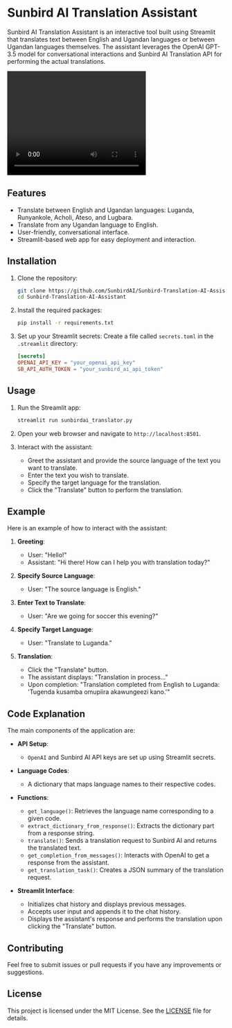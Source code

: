 # Sunbird AI Translation Assistant

Sunbird AI Translation Assistant is an interactive tool built using Streamlit that translates text between English and Ugandan languages or between Ugandan languages themselves. The assistant leverages the OpenAI GPT-3.5 model for conversational interactions and Sunbird AI Translation API for performing the actual translations.

<video width="320" height="240" controls>
  <source src="./streamlit-sunbirdai_translator-2024-08-04-18-08-42.webm" type="video/webm">
  Your browser does not support the video tag.
</video>

## Features

- Translate between English and Ugandan languages: Luganda, Runyankole, Acholi, Ateso, and Lugbara.
- Translate from any Ugandan language to English.
- User-friendly, conversational interface.
- Streamlit-based web app for easy deployment and interaction.

## Installation

1. Clone the repository:
   ```bash
   git clone https://github.com/SunbirdAI/Sunbird-Translation-AI-Assistant.git
   cd Sunbird-Translation-AI-Assistant
   ```

2. Install the required packages:
   ```bash
   pip install -r requirements.txt
   ```

3. Set up your Streamlit secrets:
   Create a file called `secrets.toml` in the `.streamlit` directory:
   ```toml
   [secrets]
   OPENAI_API_KEY = "your_openai_api_key"
   SB_API_AUTH_TOKEN = "your_sunbird_ai_api_token"
   ```

## Usage

1. Run the Streamlit app:
   ```bash
   streamlit run sunbirdai_translator.py
   ```

2. Open your web browser and navigate to `http://localhost:8501`.

3. Interact with the assistant:
   - Greet the assistant and provide the source language of the text you want to translate.
   - Enter the text you wish to translate.
   - Specify the target language for the translation.
   - Click the "Translate" button to perform the translation.

## Example

Here is an example of how to interact with the assistant:

1. **Greeting**:
   - User: "Hello!"
   - Assistant: "Hi there! How can I help you with translation today?"

2. **Specify Source Language**:
   - User: "The source language is English."

3. **Enter Text to Translate**:
   - User: "Are we going for soccer this evening?"

4. **Specify Target Language**:
   - User: "Translate to Luganda."

5. **Translation**:
   - Click the "Translate" button.
   - The assistant displays: "Translation in process..."
   - Upon completion: "Translation completed from English to Luganda: 'Tugenda kusamba omupiira akawungeezi kano.'"

## Code Explanation

The main components of the application are:

- **API Setup**:
  - `OpenAI` and Sunbird AI API keys are set up using Streamlit secrets.
  
- **Language Codes**:
  - A dictionary that maps language names to their respective codes.

- **Functions**:
  - `get_language()`: Retrieves the language name corresponding to a given code.
  - `extract_dictionary_from_response()`: Extracts the dictionary part from a response string.
  - `translate()`: Sends a translation request to Sunbird AI and returns the translated text.
  - `get_completion_from_messages()`: Interacts with OpenAI to get a response from the assistant.
  - `get_translation_task()`: Creates a JSON summary of the translation request.

- **Streamlit Interface**:
  - Initializes chat history and displays previous messages.
  - Accepts user input and appends it to the chat history.
  - Displays the assistant's response and performs the translation upon clicking the "Translate" button.

## Contributing

Feel free to submit issues or pull requests if you have any improvements or suggestions.

## License

This project is licensed under the MIT License. See the [LICENSE](LICENSE) file for details.
